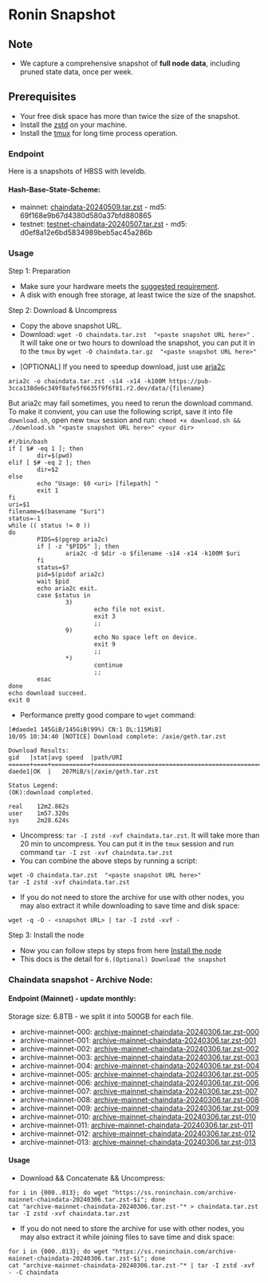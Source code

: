 # Ronin Snapshot

## Note
- We capture a comprehensive snapshot of **full node data**, including pruned state data, once per week.

## Prerequisites
- Your free disk space has more than twice the size of the snapshot.
- Install the [zstd](https://github.com/facebook/zstd) on your machine.
- Install the [tmux](https://github.com/tmux/tmux/wiki/Installing) for long time process operation.


### Endpoint

Here is a snapshots of HBSS with leveldb.

#### Hash-Base-State-Scheme:

- mainnet: [chaindata-20240509.tar.zst](https://pub-3cca138de6c349f8afe5f6635f9f6f81.r2.dev/data/chaindata-20240509.tar.zst) - md5: 69f168e9b67d4380d580a37bfd880865
- testnet: [testnet-chaindata-20240507.tar.zst](https://pub-3cca138de6c349f8afe5f6635f9f6f81.r2.dev/data/testnet-chaindata-20240507.tar.zst) - md5: d0ef8a12e6bd5834989beb5ac45a286b

### Usage

Step 1: Preparation
- Make sure your hardware meets the [suggested requirement](https://docs.roninchain.com/docs/node-operators/mainnet/non-validator#install-the-node).
- A disk with enough free storage, at least twice the size of the snapshot.

Step 2: Download & Uncompress
- Copy the above snapshot URL.
- Download:  `wget -O chaindata.tar.zst  "<paste snapshot URL here>"` . It will take one or two hours to download the snapshot, you can put it in to the `tmux` by `wget -O chaindata.tar.gz  "<paste snapshot URL here>"`


* [OPTIONAL] If you need to speedup download, just use [aria2c](https://github.com/aria2/aria2)
```
aria2c -o chaindata.tar.zst -s14 -x14 -k100M https://pub-3cca138de6c349f8afe5f6635f9f6f81.r2.dev/data/{filename}
```

But aria2c may fail sometimes, you need to rerun the download command. To make it convient, you can use the following script, save it into file `download.sh`, open new `tmux` session and run: `chmod +x download.sh && ./download.sh "<paste snapshot URL here>" <your dir>`
```
#!/bin/bash
if [ $# -eq 1 ]; then
        dir=$(pwd)
elif [ $# -eq 2 ]; then
        dir=$2
else
        echo "Usage: $0 <uri> [filepath] "
        exit 1
fi
uri=$1
filename=$(basename "$uri")
status=-1
while (( status != 0 ))
do
        PIDS=$(pgrep aria2c)
        if [ -z "$PIDS" ]; then
                aria2c -d $dir -o $filename -s14 -x14 -k100M $uri
        fi
        status=$?
        pid=$(pidof aria2c)
        wait $pid
        echo aria2c exit.
        case $status in
                3)
                        echo file not exist.
                        exit 3
                        ;;
                9)
                        echo No space left on device.
                        exit 9
                        ;;
                *)
                        continue
                        ;;
        esac
done
echo download succeed.
exit 0
```

- Performance pretty good compare to `wget` command:

```
[#daede1 145GiB/145GiB(99%) CN:1 DL:115MiB]
10/05 10:34:40 [NOTICE] Download complete: /axie/geth.tar.zst

Download Results:
gid   |stat|avg speed  |path/URI
======+====+===========+=======================================================
daede1|OK  |   207MiB/s|/axie/geth.tar.zst

Status Legend:
(OK):download completed.

real    12m2.862s
user    1m57.320s
sys     2m28.624s
```

- Uncompress: `tar -I zstd -xvf chaindata.tar.zst`. It will take more than 20 min to uncompress. You can put it in the `tmux` session and run command `tar -I zst -xvf chaindata.tar.zst`
- You can combine the above steps by running a script:

```
wget -O chaindata.tar.zst  "<paste snapshot URL here>"
tar -I zstd -xvf chaindata.tar.zst
```


- If you do not need to store the archive for use with other nodes, you may also extract it while downloading to save time and disk space:
```
wget -q -O - <snapshot URL> | tar -I zstd -xvf -
```


Step 3: Install the node
- Now you can follow steps by steps from here [Install the node ](https://docs.roninchain.com/docs/node-operators/mainnet/non-validator#install-the-node)
- This docs is the detail for `6.(Optional) Download the snapshot`

### Chaindata snapshot - Archive Node:

#### Endpoint (Mainnet) - update monthly:

Storage size: 6.8TB - we split it into 500GB for each file.

- archive-mainnet-000: [archive-mainnet-chaindata-20240306.tar.zst-000](https://ss.roninchain.com/archive-mainnet-chaindata-20240306.tar.zst-000)
- archive-mainnet-001: [archive-mainnet-chaindata-20240306.tar.zst-001](https://ss.roninchain.com/archive-mainnet-chaindata-20240306.tar.zst-001)
- archive-mainnet-002: [archive-mainnet-chaindata-20240306.tar.zst-002](https://ss.roninchain.com/archive-mainnet-chaindata-20240306.tar.zst-002)
- archive-mainnet-003: [archive-mainnet-chaindata-20240306.tar.zst-003](https://ss.roninchain.com/archive-mainnet-chaindata-20240306.tar.zst-003)
- archive-mainnet-004: [archive-mainnet-chaindata-20240306.tar.zst-004](https://ss.roninchain.com/archive-mainnet-chaindata-20240306.tar.zst-004)
- archive-mainnet-005: [archive-mainnet-chaindata-20240306.tar.zst-005](https://ss.roninchain.com/archive-mainnet-chaindata-20240306.tar.zst-005)
- archive-mainnet-006: [archive-mainnet-chaindata-20240306.tar.zst-006](https://ss.roninchain.com/archive-mainnet-chaindata-20240306.tar.zst-006)
- archive-mainnet-007: [archive-mainnet-chaindata-20240306.tar.zst-007](https://ss.roninchain.com/archive-mainnet-chaindata-20240306.tar.zst-007)
- archive-mainnet-008: [archive-mainnet-chaindata-20240306.tar.zst-008](https://ss.roninchain.com/archive-mainnet-chaindata-20240306.tar.zst-008)
- archive-mainnet-009: [archive-mainnet-chaindata-20240306.tar.zst-009](https://ss.roninchain.com/archive-mainnet-chaindata-20240306.tar.zst-009)
- archive-mainnet-010: [archive-mainnet-chaindata-20240306.tar.zst-010](https://ss.roninchain.com/archive-mainnet-chaindata-20240306.tar.zst-010)
- archive-mainnet-011: [archive-mainnet-chaindata-20240306.tar.zst-011](https://ss.roninchain.com/archive-mainnet-chaindata-20240306.tar.zst-011)
- archive-mainnet-012: [archive-mainnet-chaindata-20240306.tar.zst-012](https://ss.roninchain.com/archive-mainnet-chaindata-20240306.tar.zst-012)
- archive-mainnet-013: [archive-mainnet-chaindata-20240306.tar.zst-013](https://ss.roninchain.com/archive-mainnet-chaindata-20240306.tar.zst-013)


#### Usage
- Download && Concatenate && Uncompress:

```shell
for i in {000..013}; do wget "https://ss.roninchain.com/archive-mainnet-chaindata-20240306.tar.zst-$i"; done
cat "archive-mainnet-chaindata-20240306.tar.zst-"* > chaindata.tar.zst
tar -I zstd -xvf chaindata.tar.zst
```

- If you do not need to store the archive for use with other nodes, you may also extract it while joining files to save time and disk space:

```shell
for i in {000..013}; do wget "https://ss.roninchain.com/archive-mainnet-chaindata-20240306.tar.zst-$i"; done
cat "archive-mainnet-chaindata-20240306.tar.zst-"* | tar -I zstd -xvf - -C chaindata
```
